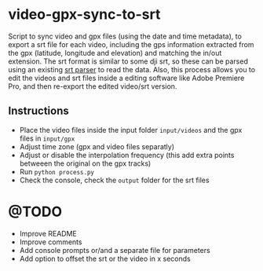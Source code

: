 # video-gpx-sync-to-srt
Script to sync video and gpx files (using the date and time metadata), to export a srt file for each video, including the gps information extracted from the gpx (latitude, longitude and elevation) and matching the in/out extension. The srt format is similar to some dji srt, so these can be parsed using an existing [srt parser](https://github.com/JuanIrache/DJI_SRT_Parser) to read the data. Also, this process allows you to edit the videos and srt files inside a editing software like Adobe Premiere Pro, and then re-export the edited video/srt version.

## Instructions
- Place the video files inside the input folder `input/videos` and the gpx files in `input/gpx`
- Adjust time zone (gpx and video files separatly)
- Adjust or disable the interpolation frequency (this add extra points betweeen the original on the gpx tracks)
- Run `python process.py`
- Check the console, check the `output` folder for the srt files

# @TODO
- Improve README
- Improve comments
- Add console prompts or/and a separate file for parameters
- Add option to offset the srt or the video in x seconds